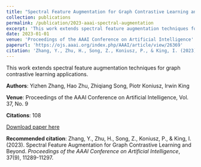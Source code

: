 ```yaml
---
title: "Spectral Feature Augmentation for Graph Contrastive Learning and Beyond"
collection: publications
permalink: /publication/2023-aaai-spectral-augmentation
excerpt: 'This work extends spectral feature augmentation techniques for graph contrastive learning applications.'
date: 2023-01-01
venue: 'Proceedings of the AAAI Conference on Artificial Intelligence'
paperurl: 'https://ojs.aaai.org/index.php/AAAI/article/view/26369'
citation: 'Zhang, Y., Zhu, H., Song, Z., Koniusz, P., & King, I. (2023). Spectral Feature Augmentation for Graph Contrastive Learning and Beyond. <i>Proceedings of the AAAI Conference on Artificial Intelligence</i>, 37(9), 11289-11297.'
---
```

This work extends spectral feature augmentation techniques for graph contrastive learning applications.

**Authors**: Yizhen Zhang, Hao Zhu, Zhiqiang Song, Piotr Koniusz, Irwin King

**Venue**: Proceedings of the AAAI Conference on Artificial Intelligence, Vol. 37, No. 9

**Citations**: 108

[Download paper here](https://ojs.aaai.org/index.php/AAAI/article/view/26369)

**Recommended citation**: Zhang, Y., Zhu, H., Song, Z., Koniusz, P., & King, I. (2023). Spectral Feature Augmentation for Graph Contrastive Learning and Beyond. *Proceedings of the AAAI Conference on Artificial Intelligence*, 37(9), 11289-11297.